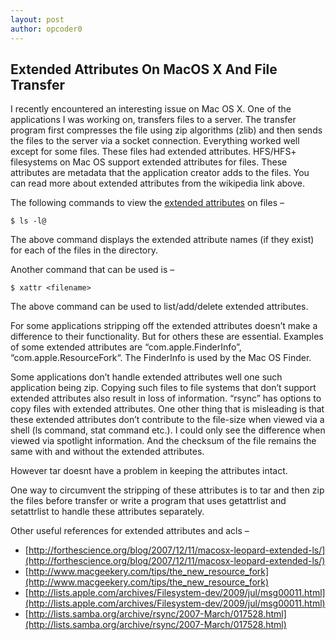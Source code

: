 ```yaml
---
layout: post
author: opcoder0
---
```


## Extended Attributes On MacOS X And File Transfer

I recently encountered an interesting issue on Mac OS X. One of the applications I was working on, transfers files to a server. The transfer program first compresses the file using zip algorithms (zlib) and then sends the files to the server via a socket connection. Everything worked well except for some files. These files had extended attributes. HFS/HFS+ filesystems on Mac OS support extended attributes for files. These attributes are metadata that the application creator adds to the files. You can read more about extended attributes from the wikipedia link above.

The following commands to view the [extended attributes](http://en.wikipedia.org/wiki/Extended_file_attributes) on files –

```
$ ls -l@
```

The above command displays the extended attribute names (if they exist) for each of the files in the directory.

Another command that can be used is –

```
$ xattr <filename>
```

The above command can be used to list/add/delete extended attributes.

For some applications stripping off the extended attributes doesn’t make a difference to their functionality. But for others these are essential. Examples of some extended attributes are “com.apple.FinderInfo”, “com.apple.ResourceFork“. The FinderInfo is used by the Mac OS Finder.

Some applications don’t handle extended attributes well one such application being zip. Copying such files to file systems that don’t support extended attributes also result in loss of information. “rsync” has options to copy files with extended attributes. One other thing that is misleading is that these extended attributes don’t contribute to the file-size when viewed via a shell (ls command, stat command etc.). I could only see the difference when viewed via spotlight information. And the checksum of the file remains the same with and without the extended attributes.

However tar doesnt have a problem in keeping the attributes intact.

One way to circumvent the stripping of these attributes is to tar and then zip the files before transfer or write a program that uses getattrlist and setattrlist to handle these attributes separately.

Other useful references for extended attributes and acls –

- [http://forthescience.org/blog/2007/12/11/macosx-leopard-extended-ls/](http://forthescience.org/blog/2007/12/11/macosx-leopard-extended-ls/)
- [http://www.macgeekery.com/tips/the_new_resource_fork](http://www.macgeekery.com/tips/the_new_resource_fork)
- [http://lists.apple.com/archives/Filesystem-dev/2009/jul/msg00011.html](http://lists.apple.com/archives/Filesystem-dev/2009/jul/msg00011.html)
- [http://lists.samba.org/archive/rsync/2007-March/017528.html](http://lists.samba.org/archive/rsync/2007-March/017528.html)
